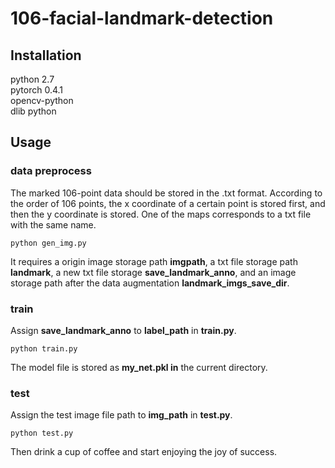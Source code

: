 # 106-facial-landmark-detection
## Installation 
python 2.7  
pytorch 0.4.1  
opencv-python  
dlib python  
## Usage
### data preprocess
The marked 106-point data should be stored in the .txt format. According to the order of 106 points, the x coordinate of a certain point is stored first, and then the y coordinate is stored. One of the maps corresponds to a txt file with the same name.

`python gen_img.py`

It requires a origin image storage path **imgpath**, a txt file storage path **landmark**, a new txt file storage **save_landmark_anno**, and an image storage path after the data augmentation **landmark_imgs_save_dir**.

### train
Assign **save_landmark_anno** to **label_path** in **train.py**.

`python train.py`

The model file is stored as **my_net.pkl in** the current directory.

### test
Assign the test image file path to **img_path** in **test.py**.

`python test.py`

Then drink a cup of coffee and start enjoying the joy of success.

